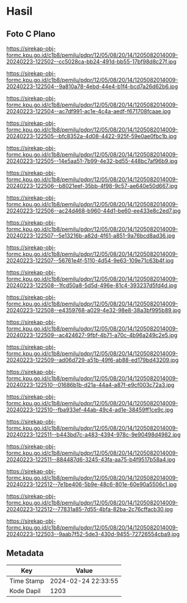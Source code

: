 # Hasil

## Foto C Plano

https://sirekap-obj-formc.kpu.go.id/c1b8/pemilu/pdpr/12/05/08/20/14/1205082014009-20240223-122502--cc5028ca-bb24-491d-bb55-17bf98d8c27f.jpg

https://sirekap-obj-formc.kpu.go.id/c1b8/pemilu/pdpr/12/05/08/20/14/1205082014009-20240223-122504--9a810a78-4ebd-44e4-b1f4-bcd7a26d62b6.jpg

https://sirekap-obj-formc.kpu.go.id/c1b8/pemilu/pdpr/12/05/08/20/14/1205082014009-20240223-122504--ac7df991-ac1e-4c4a-aedf-f671708fcaae.jpg

https://sirekap-obj-formc.kpu.go.id/c1b8/pemilu/pdpr/12/05/08/20/14/1205082014009-20240223-122505--bfc8352a-4d08-4422-925f-59e0ae0fbc1b.jpg

https://sirekap-obj-formc.kpu.go.id/c1b8/pemilu/pdpr/12/05/08/20/14/1205082014009-20240223-122505--14e5aa51-7b99-4e32-bd55-448bc7af96b9.jpg

https://sirekap-obj-formc.kpu.go.id/c1b8/pemilu/pdpr/12/05/08/20/14/1205082014009-20240223-122506--b8021eef-35bb-4f98-9c57-ae640e50d667.jpg

https://sirekap-obj-formc.kpu.go.id/c1b8/pemilu/pdpr/12/05/08/20/14/1205082014009-20240223-122506--ac24d468-b960-44d1-be60-ee433e8c2ed7.jpg

https://sirekap-obj-formc.kpu.go.id/c1b8/pemilu/pdpr/12/05/08/20/14/1205082014009-20240223-122507--5e13216b-a82d-4f61-a851-9a76bcd8ad36.jpg

https://sirekap-obj-formc.kpu.go.id/c1b8/pemilu/pdpr/12/05/08/20/14/1205082014009-20240223-122507--56761e4f-5110-4d54-9e63-109e71c63b4f.jpg

https://sirekap-obj-formc.kpu.go.id/c1b8/pemilu/pdpr/12/05/08/20/14/1205082014009-20240223-122508--1fcd50a8-5d5d-496e-81c4-393237d5fd4d.jpg

https://sirekap-obj-formc.kpu.go.id/c1b8/pemilu/pdpr/12/05/08/20/14/1205082014009-20240223-122508--e4359768-a029-4e32-98e8-38a3bf995b89.jpg

https://sirekap-obj-formc.kpu.go.id/c1b8/pemilu/pdpr/12/05/08/20/14/1205082014009-20240223-122509--ac424627-9fbf-4b71-a70c-4b96a249c2e5.jpg

https://sirekap-obj-formc.kpu.go.id/c1b8/pemilu/pdpr/12/05/08/20/14/1205082014009-20240223-122509--ad06d729-a51b-49f6-ab88-ed179bd43209.jpg

https://sirekap-obj-formc.kpu.go.id/c1b8/pemilu/pdpr/12/05/08/20/14/1205082014009-20240223-122510--01686b1b-d21a-44a4-a87f-e9cf003c72a3.jpg

https://sirekap-obj-formc.kpu.go.id/c1b8/pemilu/pdpr/12/05/08/20/14/1205082014009-20240223-122510--fba933ef-44ab-49c4-ad1e-38459ff1ce9c.jpg

https://sirekap-obj-formc.kpu.go.id/c1b8/pemilu/pdpr/12/05/08/20/14/1205082014009-20240223-122511--b443bd7c-a483-4394-978c-9e90498d4982.jpg

https://sirekap-obj-formc.kpu.go.id/c1b8/pemilu/pdpr/12/05/08/20/14/1205082014009-20240223-122511--884487d6-3245-43fa-aa75-b4f9517b58a4.jpg

https://sirekap-obj-formc.kpu.go.id/c1b8/pemilu/pdpr/12/05/08/20/14/1205082014009-20240223-122512--7e1be406-5b9e-48c6-801e-60e90a5506c1.jpg

https://sirekap-obj-formc.kpu.go.id/c1b8/pemilu/pdpr/12/05/08/20/14/1205082014009-20240223-122512--77831a85-7d55-4bfa-82ba-2c76cffacb30.jpg

https://sirekap-obj-formc.kpu.go.id/c1b8/pemilu/pdpr/12/05/08/20/14/1205082014009-20240223-122503--9aab7f52-5de3-430d-9455-72726554cba9.jpg


## Metadata

| Key        | Value               |
| ---------- | ------------------- |
| Time Stamp | 2024-02-24 22:33:55 |
| Kode Dapil | 1203                |



